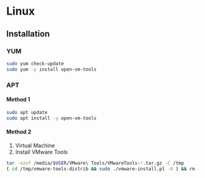 # Linux

## Installation

### YUM

```sh
sudo yum check-update
sudo yum -y install open-vm-tools
```

### APT

#### Method 1

```sh
sudo apt update
sudo apt install -y open-vm-tools
```

#### Method 2

1. Virtual Machine
2. Install VMware Tools

```sh
tar -xzvf /media/$USER/VMware\ Tools/VMwareTools-*.tar.gz -C /tmp
( cd /tmp/vmware-tools-distrib && sudo ./vmware-install.pl -d ) && rm -rf /tmp/vmware-tools-distrib
```
